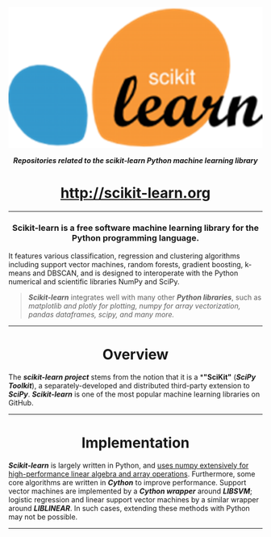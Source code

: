 ![scikit-learn](scikit-learn.png)

***<center>Repositories related to the scikit-learn Python machine learning library</center>***

# <center>http://scikit-learn.org</center>

---

### <center>Scikit-learn is a free software machine learning library for the Python programming language.</center>

<span></span>

It features various classification, regression and clustering algorithms including support vector machines, random forests, gradient boosting, k-means and DBSCAN, and is designed to interoperate with the Python numerical and scientific libraries NumPy and SciPy.

> ***Scikit-learn*** integrates well with many other ***Python libraries***, such as *matplotlib and plotly for plotting, numpy for array vectorization, pandas dataframes, scipy, and many more.*

---

# <center>Overview</center>

The ***scikit-learn project*** stems from the notion that it is a ***"SciKit"** (***SciPy Toolkit***), a separately-developed and distributed third-party extension to ***SciPy***. ***Scikit-learn*** is one of the most popular machine learning libraries on GitHub.

---

# <center>Implementation<center>
***Scikit-learn*** is largely written in Python, and <u>uses numpy extensively for high-performance linear algebra and array operations</u>. Furthermore, some core algorithms are written in ***Cython*** to improve performance. Support vector machines are implemented by a ***Cython wrapper*** around ***LIBSVM***; logistic regression and linear support vector machines by a similar wrapper around ***LIBLINEAR***. In such cases, extending these methods with Python may not be possible.

---
